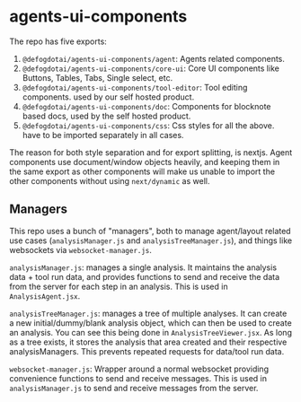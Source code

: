 # agents-ui-components

The repo has five exports:
1. `@defogdotai/agents-ui-components/agent`: Agents related components.
2. `@defogdotai/agents-ui-components/core-ui`: Core UI components like Buttons, Tables, Tabs, Single select, etc.
3. `@defogdotai/agents-ui-components/tool-editor`: Tool editing components. used by our self hosted product.
4. `@defogdotai/agents-ui-components/doc`: Components for blocknote based docs, used by the self hosted product.
5. `@defogdotai/agents-ui-components/css`: Css styles for all the above. have to be imported separately in all cases.

The reason for both style separation and for export splitting, is nextjs. Agent components use document/window objects heavily, and keeping them in the same export as other components will make us unable to import the other components without using `next/dynamic` as well.

## Managers

This repo uses a bunch of "managers", both to manage agent/layout related use cases (`analysisManager.js` and `analysisTreeManager.js`), and things like websockets via `websocket-manager.js`.

`analysisManager.js`: manages a single analysis. It maintains the analysis data + tool run data, and provides functions to send and receive the data from the server for each step in an analysis. This is used in `AnalysisAgent.jsx`.

`analysisTreeManager.js`: manages a tree of multiple analyses. It can create a new initial/dummy/blank analysis object, which can then be used to create an analysis. You can see this being done in `AnalysisTreeViewer.jsx`. As long as a tree exists, it stores the analysis that area created and their respective analysisManagers. This prevents repeated requests for data/tool run data.

`websocket-manager.js`: Wrapper around a normal websocket providing convenience functions to send and receive messages. This is used in `analysisManager.js` to send and receive messages from the server.
